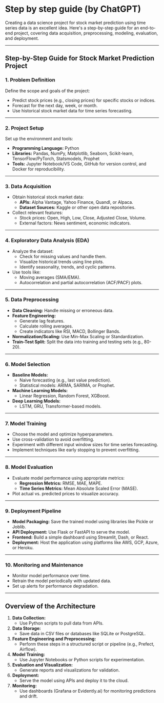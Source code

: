 # Step by step guide (by ChatGPT)

Creating a data science project for stock market prediction using time series data is an excellent idea. Here's a step-by-step guide for an end-to-end project, covering data acquisition, preprocessing, modeling, evaluation, and deployment.

---

## **Step-by-Step Guide for Stock Market Prediction Project**

### **1. Problem Definition**

Define the scope and goals of the project:

- Predict stock prices (e.g., closing prices) for specific stocks or indices.
- Forecast for the next day, week, or month.
- Use historical stock market data for time series forecasting.

---

### **2. Project Setup**

Set up the environment and tools:

- **Programming Language:** Python
- **Libraries:** Pandas, NumPy, Matplotlib, Seaborn, Scikit-learn, TensorFlow/PyTorch, Statsmodels, Prophet
- **Tools:** Jupyter Notebook/VS Code, GitHub for version control, and Docker for reproducibility.

---

### **3. Data Acquisition**

- Obtain historical stock market data:
  - **APIs:** Alpha Vantage, Yahoo Finance, Quandl, or Alpaca.
  - **Dataset Sources:** Kaggle or other open data repositories.
- Collect relevant features:
  - Stock prices: Open, High, Low, Close, Adjusted Close, Volume.
  - External factors: News sentiment, economic indicators.

---

### **4. Exploratory Data Analysis (EDA)**

- Analyze the dataset:
  - Check for missing values and handle them.
  - Visualize historical trends using line plots.
  - Identify seasonality, trends, and cyclic patterns.
- Use tools like:
  - Moving averages (SMA/EMA).
  - Autocorrelation and partial autocorrelation (ACF/PACF) plots.

---

### **5. Data Preprocessing**

- **Data Cleaning:** Handle missing or erroneous data.
- **Feature Engineering:**
  - Generate lag features.
  - Calculate rolling averages.
  - Create indicators like RSI, MACD, Bollinger Bands.
- **Normalization/Scaling:** Use Min-Max Scaling or Standardization.
- **Train-Test Split:** Split the data into training and testing sets (e.g., 80-20).

---

### **6. Model Selection**

- **Baseline Models:**
  - Naive forecasting (e.g., last value prediction).
  - Statistical models: ARIMA, SARIMA, or Prophet.
- **Machine Learning Models:**
  - Linear Regression, Random Forest, XGBoost.
- **Deep Learning Models:**
  - LSTM, GRU, Transformer-based models.

---

### **7. Model Training**

- Choose the model and optimize hyperparameters.
- Use cross-validation to avoid overfitting.
- Experiment with different input window sizes for time series forecasting.
- Implement techniques like early stopping to prevent overfitting.

---

### **8. Model Evaluation**

- Evaluate model performance using appropriate metrics:
  - **Regression Metrics:** RMSE, MAE, MAPE.
  - **Time Series Metrics:** Mean Absolute Scaled Error (MASE).
- Plot actual vs. predicted prices to visualize accuracy.

---

### **9. Deployment Pipeline**

- **Model Packaging:** Save the trained model using libraries like Pickle or Joblib.
- **API Deployment:** Use Flask or FastAPI to serve the model.
- **Frontend:** Build a simple dashboard using Streamlit, Dash, or React.
- **Deployment:** Host the application using platforms like AWS, GCP, Azure, or Heroku.

---

### **10. Monitoring and Maintenance**

- Monitor model performance over time.
- Retrain the model periodically with updated data.
- Set up alerts for performance degradation.

---

## **Overview of the Architecture**

1. **Data Collection:**
   - Use Python scripts to pull data from APIs.
2. **Data Storage:**
   - Save data in CSV files or databases like SQLite or PostgreSQL.
3. **Feature Engineering and Preprocessing:**
   - Perform these steps in a structured script or pipeline (e.g., Prefect, Airflow).
4. **Model Training:**
   - Use Jupyter Notebooks or Python scripts for experimentation.
5. **Evaluation and Visualization:**
   - Generate reports and visualizations for validation.
6. **Deployment:**
   - Serve the model using APIs and deploy it to the cloud.
7. **Monitoring:**
   - Use dashboards (Grafana or Evidently.ai) for monitoring predictions and drift.
